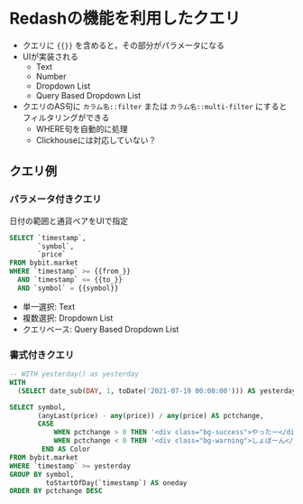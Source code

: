 # Redashの機能を利用したクエリ

- クエリに `{{}}` を含めると，その部分がパラメータになる
- UIが実装される
    - Text
    - Number
    - Dropdown List
    - Query Based Dropdown List
- クエリのAS句に `カラム名::filter` または `カラム名::multi-filter` にするとフィルタリングができる
    - WHERE句を自動的に処理
    - Clickhouseには対応していない？

## クエリ例

### パラメータ付きクエリ

日付の範囲と通貨ペアをUIで指定

```sql
SELECT `timestamp`,
       `symbol`,
       `price`
FROM bybit.market
WHERE `timestamp` >= {{from_}}
  AND `timestamp` <= {{to_}}
  AND `symbol` = {{symbol}}
```

- 単一選択: Text
- 複数選択: Dropdown List
- クエリベース: Query Based Dropdown List

### 書式付きクエリ

```sql
-- WITH yesterday() as yesterday
WITH
  (SELECT date_sub(DAY, 1, toDate('2021-07-19 00:00:00'))) AS yesterday

SELECT symbol,
       (anyLast(price) - any(price)) / any(price) AS pctchange,
       CASE
           WHEN pctchange > 0 THEN '<div class="bg-success">やったー</div>'
           WHEN pctchange < 0 THEN '<div class="bg-warning">しょぼーん</div>'
        END AS Color
FROM bybit.market
WHERE `timestamp` >= yesterday
GROUP BY symbol,
         toStartOfDay(`timestamp`) AS oneday
ORDER BY pctchange DESC
```